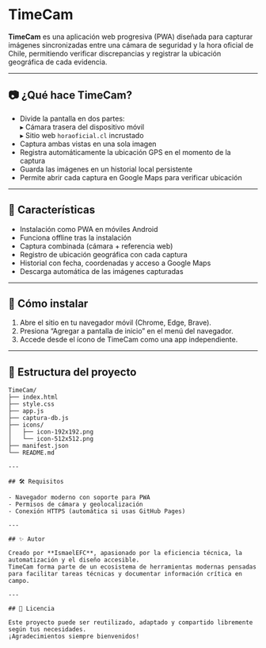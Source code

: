 # TimeCam

**TimeCam** es una aplicación web progresiva (PWA) diseñada para capturar imágenes sincronizadas entre una cámara de seguridad y la hora oficial de Chile, permitiendo verificar discrepancias y registrar la ubicación geográfica de cada evidencia.

---

## 📷 ¿Qué hace TimeCam?

- Divide la pantalla en dos partes:  
  ▸ Cámara trasera del dispositivo móvil  
  ▸ Sitio web `horaoficial.cl` incrustado  
- Captura ambas vistas en una sola imagen  
- Registra automáticamente la ubicación GPS en el momento de la captura  
- Guarda las imágenes en un historial local persistente  
- Permite abrir cada captura en Google Maps para verificar ubicación  

---

## 🚀 Características

- Instalación como PWA en móviles Android  
- Funciona offline tras la instalación  
- Captura combinada (cámara + referencia web)  
- Registro de ubicación geográfica con cada captura  
- Historial con fecha, coordenadas y acceso a Google Maps  
- Descarga automática de las imágenes capturadas  

---

## 📲 Cómo instalar

1. Abre el sitio en tu navegador móvil (Chrome, Edge, Brave).  
2. Presiona “Agregar a pantalla de inicio” en el menú del navegador.  
3. Accede desde el ícono de TimeCam como una app independiente.  

---

## 📁 Estructura del proyecto

```
TimeCam/
├── index.html
├── style.css
├── app.js
├── captura-db.js
├── icons/
│   ├── icon-192x192.png
│   └── icon-512x512.png
├── manifest.json
└── README.md

---

## 🛠️ Requisitos

- Navegador moderno con soporte para PWA  
- Permisos de cámara y geolocalización  
- Conexión HTTPS (automática si usas GitHub Pages)  

---

## ✨ Autor

Creado por **IsmaelEFC**, apasionado por la eficiencia técnica, la automatización y el diseño accesible.  
TimeCam forma parte de un ecosistema de herramientas modernas pensadas para facilitar tareas técnicas y documentar información crítica en campo.

---

## 🧭 Licencia

Este proyecto puede ser reutilizado, adaptado y compartido libremente según tus necesidades.  
¡Agradecimientos siempre bienvenidos!
